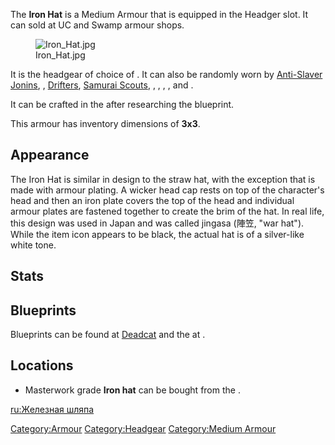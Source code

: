 The **Iron Hat** is a Medium Armour that is equipped in the Headger
slot. It can sold at UC and Swamp armour shops.

<figure>
<img src="Iron_Hat.jpg" title="Iron_Hat.jpg" />
<figcaption>Iron_Hat.jpg</figcaption>
</figure>

It is the headgear of choice of [](Black_Dragon_Genin.md). It can also be randomly worn by
[Anti-Slaver Jonins](Anti-Slaver_Jonin.md "wikilink"), [](Bounty_Hunter.md), [Drifters](Drifter.md "wikilink"),
[Samurai Scouts](Samurai_Scout.md "wikilink"), [](Strayed_Paladin.md), [](Tech_Hunter.md), [](Tech_Hunter_Gate_Guard.md), [](Tech_Hunter_Guard.md), and [](Tech_Hunter_Ruins.md).

It can be crafted in the [](Heavy_Armour_Smithy.md) after researching the blueprint.

This armour has inventory dimensions of **3x3**.

## Appearance

The Iron Hat is similar in design to the straw hat, with the exception
that is made with armour plating. A wicker head cap rests on top of the
character's head and then an iron plate covers the top of the head and
individual armour plates are fastened together to create the brim of the
hat. In real life, this design was used in Japan and was called jingasa
(陣笠, "war hat"). While the item icon appears to be black, the actual
hat is of a silver-like white tone.

## Stats

## Blueprints

Blueprints can be found at [Deadcat](Deadcat.md "wikilink") [](Travel_Supplies_Shops.md) and the [](Ronin_Armor_Shop.md) at [](World's_End.md).

## Locations

- Masterwork grade **Iron hat** can be bought from the [](Armour_King.md).

[ru:Железная шляпа](ru:Железная_шляпа "wikilink")

[Category:Armour](Category:Armour "wikilink")
[Category:Headgear](Category:Headgear "wikilink") [Category:Medium
Armour](Category:Medium_Armour "wikilink")